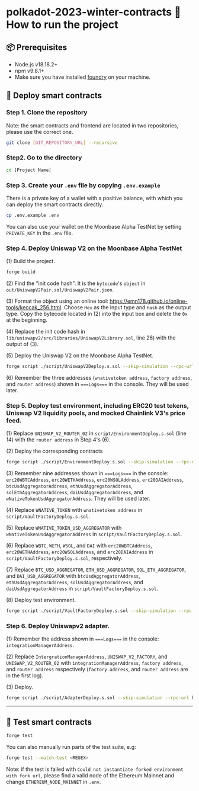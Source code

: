 # polkadot-2023-winter-contracts 🚀 How to run the project

## 📦 Prerequisites

- Node.js v18.18.2+
- npm v9.8.1+
- Make sure you have installed [foundry](https://github.com/foundry-rs/foundry) on your machine.

## 🔆 Deploy smart contracts

### Step 1. Clone the repository

Note: the smart contracts and frontend are located in two repositories, please use the correct one.

```bash
git clone [GIT_REPOSITORY_URL] --recursive
```

### Step2. Go to the directory
```bash
cd [Project Name]
```

### Step 3. Create your `.env` file by copying `.env.example`

There is a private key of a wallet with a positive balance, with which you can deploy the smart contracts directly.

```bash
cp .env.example .env
```

You can also use your wallet on the Moonbase Alpha TestNet by setting `PRIVATE_KEY` in the `.env` file.


### Step 4. Deploy Uniswap V2 on the Moonbase Alpha TestNet

(1) Build the project.
```bash
forge build
```

(2) Find the "init code hash". It is the `bytecode`'s `object` in `out/UniswapV2Pair.sol/UniswapV2Pair.json`.

(3) Format the object using an online tool: https://emn178.github.io/online-tools/keccak_256.html. Choose `Hex` as the input type and `Hash` as the output type. Copy the bytecode located in (2) into the input box and delete the `0x` at the beginning.

(4) Replace the init code hash in `lib/uniswapv2/src/libraries/UniswapV2Library.sol`, line 26) with the output of (3).

(5) Deploy the Uniswap V2 on the Moonbase Alpha TestNet.
```bash
forge script ./script/UniswapV2Deploy.s.sol --skip-simulation --rpc-url https://moonbase-alpha.public.blastapi.io --broadcast --slow -vvv
```

(6) Remember the three addresses (`wnativetoken address`, `factory address`, and `router address`) shown in `===Logs===` in the console. They will be used later.

### Step 5. Deploy test environment, including ERC20 test tokens, Uniswap V2 liquidity pools, and mocked Chainlink V3's price feed.

(1) Replace `UNISWAP_V2_ROUTER_02` in `script/EnvironmentDeploy.s.sol` (line 14) with the `router address` in Step 4's (6).

(2) Deploy the corresponding contracts
```bash
forge script ./script/EnvironmentDeploy.s.sol --skip-simulation --rpc-url https://moonbase-alpha.public.blastapi.io --broadcast --slow -vvv
```

(3) Remember nine addresses shown in `===Logs===` in the console: `erc20WBTCAddress`, `erc20WETHAddress`, `erc20WSOLAddress`, `erc20DAIAddress`, `btcUsdAggregatorAddress`, `ethUsdAggregatorAddress`, `solEthAggregatorAddress`, `daiUsdAggregatorAddress`, and `wNativeTokenUsdAggregatorAddress`. They will be used later.

(4) Replace `WNATIVE_TOKEN` with `wnativetoken address` in `script/VaultFactoryDeploy.s.sol`.

(5) Replace `WNATIVE_TOKEN_USD_AGGREGATOR` with `wNativeTokenUsdAggregatorAddress` in `script/VaultFactoryDeploy.s.sol`.

(6) Replace `WBTC`, `WETH`, `WSOL`, and `DAI` with `erc20WBTCAddress`, `erc20WETHAddress`, `erc20WSOLAddress`, and `erc20DAIAddress` in `script/VaultFactoryDeploy.s.sol`, respectively.

(7) Replace `BTC_USD_AGGREGATOR`, `ETH_USD_AGGREGATOR`, `SOL_ETH_AGGREGATOR`, and `DAI_USD_AGGREGATOR` with `btcUsdAggregatorAddress`, `ethUsdAggregatorAddress`, `solUsdAggregatorAddress`, and `daiUsdAggregatorAddress` in `script/VaultFactoryDeploy.s.sol`. 

(8) Deploy test environment.
```bash
forge script ./script/VaultFactoryDeploy.s.sol --skip-simulation --rpc-url https://moonbase-alpha.public.blastapi.io --broadcast --slow -vvv
```

### Step 6. Deploy Uniswapv2 adapter.

(1) Remember the address shown in `===Logs===` in the console: `integrationManagerAddress`.

(2) Replace `IntergrationManagerAddress`, `UNISWAP_V2_FACTORY`, and `UNISWAP_V2_ROUTER_02` with `integrationManagerAddress`, `factory address`, and `router address` respectively (`factory address`, and `router address` are in the first log).

(3) Deploy.
```bash
forge script ./script/AdapterDeploy.s.sol --skip-simulation --rpc-url https://moonbase-alpha.public.blastapi.io --broadcast --slow -vvv
```

------

## 🔆 Test smart contracts

```bash
forge test
```

You can also manually run parts of the test suite, e.g:
```bash
forge test --match-test <REGEX>
```

Note: if the test is failed with `Could not instantiate forked environment with fork url`, please find a valid node of the Ethereum Mainnet and change `ETHEREUM_NODE_MAINNET` in `.env`.
